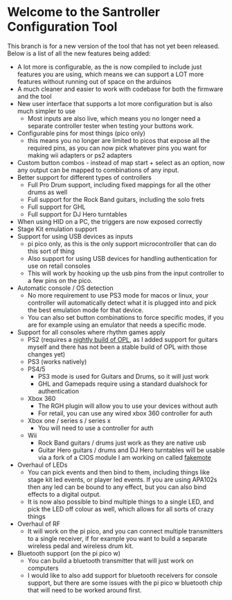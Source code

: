 # Welcome to the Santroller Configuration Tool

This branch is for a new version of the tool that has not yet been released. Below is a list of all the new features
being added:

- A lot more is configurable, as the is now compiled to include just features you are using, which means we can support
  a LOT more features without running out of space on the arduinos
- A much cleaner and easier to work with codebase for both the firmware and the tool
- New user interface that supports a lot more configuration but is also much simpler to use
    - Most inputs are also live, which means you no longer need a separate controller tester when testing your buttons
      work.
- Configurable pins for most things (pico only)
    - this means you no longer are limited to picos that expose all the required pins, as you can now pick whatever pins
      you want for making wii adapters or ps2 adapters
- Custom button combos - instead of map start + select as an option, now any output can be mapped to combinations of any
  input.
- Better support for different types of controllers
    - Full Pro Drum support, including fixed mappings for all the other drums as well
    - Full support for the Rock Band guitars, including the solo frets
    - Full support for GHL
    - Full support for DJ Hero turntables
- When using HID on a PC, the triggers are now exposed correctly
- Stage Kit emulation support
- Support for using USB devices as inputs
    - pi pico only, as this is the only support microcontroller that can do this sort of thing
    - Also support for using USB devices for handling authentication for use on retail consoles
    - This will work by hooking up the usb pins from the input controller to a few pins on the pico.
- Automatic console / OS detection
    - No more requirement to use PS3 mode for macos or linux, your controller will automatically detect what it is
      plugged into and pick the best emulation mode for that device.
    - You can also set button combinations to force specific modes, if you are for example using an emulator that needs
      a specific mode.
- Support for all consoles where rhythm games apply
    - PS2 (requires
      a [nightly build of OPL](https://github.com/ps2homebrew/Open-PS2-Loader/releases/download/latest/OPNPS2LD.7z), as
      I added support for guitars myself and there has not been a stable build of OPL with those changes yet)
    - PS3 (works natively)
    - PS4/5
        - PS3 mode is used for Guitars and Drums, so it will just work
        - GHL and Gamepads require using a standard dualshock for authentication
    - Xbox 360
        - The RGH plugin will allow you to use your devices without auth
        - For retail, you can use any wired xbox 360 controller for auth
    - Xbox one / series s / series x
        - You will need to use a controller for auth
    - Wii
        - Rock Band guitars / drums just work as they are native usb
        - Guitar Hero guitars / drums and DJ Hero turntables will be usable via a fork of a CIOS module I am working on
          called [fakemote](https://github.com/sanjay900/fakemote)
- Overhaul of LEDs
    - You can pick events and then bind to them, including things like stage kit led events, or player led events. If
      you are using APA102s then any led can be bound to any effect, but you can also bind effects to a digital output.
    - It is now also possible to bind multiple things to a single LED, and pick the LED off colour as well, which allows
      for all sorts of crazy things
- Overhaul of RF
    - It will work on the pi pico, and you can connect multiple transmitters to a single receiver, if for example you
      want to build a separate wireless pedal and wireless drum kit.
- Bluetooth support (on the pi pico w)
    - You can build a bluetooth transmitter that will just work on computers
    - I would like to also add support for bluetooth receivers for console support, but there are some issues with the
      pi pico w bluetooth chip that will need to be worked around first.